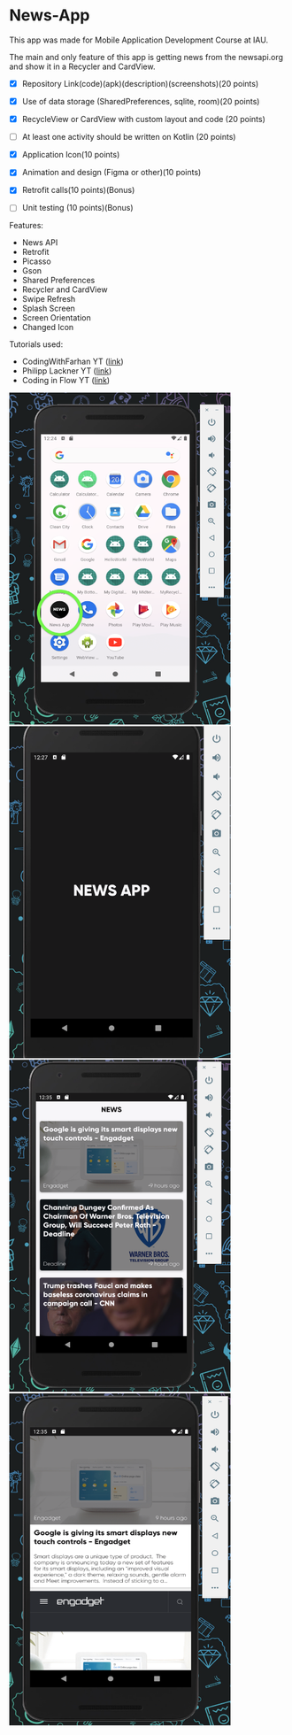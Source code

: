 # News-App

This app was made for Mobile Application Development Course at IAU.

The main and only feature of this app is getting news from the newsapi.org and show it in a Recycler and CardView.

- [x] Repository Link(code)(apk)(description)(screenshots)(20 points)
- [x] Use of data storage (SharedPreferences, sqlite, room)(20 points)
- [x] RecycleView or CardView with custom layout and code (20 points)
- [ ] At least one activity should be written on Kotlin (20 points)
- [x] Application Icon(10 points)
- [x] Animation and design (Figma or other)(10 points)
- [x] Retrofit calls(10 points)(Bonus)
- [ ] Unit testing (10 points)(Bonus)


Features:
- News API
- Retrofit
- Picasso
- Gson
- Shared Preferences
- Recycler and CardView
- Swipe Refresh
- Splash Screen
- Screen Orientation
- Changed Icon

Tutorials used:
- CodingWithFarhan YT ([link](https://www.youtube.com/channel/UCtnyU1ZV76Paw-SrhN1XFTQ))
- Philipp Lackner YT ([link](https://www.youtube.com/channel/UCKNTZMRHPLXfqlbdOI7mCkg))
- Coding in Flow YT ([link](https://www.youtube.com/channel/UC_Fh8kvtkVPkeihBs42jGcA))

<img src="https://github.com/karybekov22/News-App/blob/master/Screenshots/Icon%20Screen.png" width="400" height="600">      <img src="https://github.com/karybekov22/News-App/blob/master/Screenshots/Splash%20Screen%20Screenshot.png" width="400" height="600">
<img src="https://github.com/karybekov22/News-App/blob/master/Screenshots/Main%20Screen.png" width="400" height="600">
<img src="https://github.com/karybekov22/News-App/blob/master/Screenshots/Detailed%20Screen.png" width="400" height="600">
